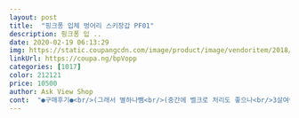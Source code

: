 ```yaml
---
layout: post 
title:  "핑크퐁 입체 벙어리 스키장갑 PF01" 
description: 핑크퐁 입 ..
date: 2020-02-19 06:13:29 
img: https://static.coupangcdn.com/image/product/image/vendoritem/2018/12/24/4113215886/7be316a9-3f25-48e7-92a5-6ceaca18b04b.jpg 
linkUrl: https://coupa.ng/bpVopp 
categories: [1017] 
color: 212121 
price: 10500 
author: Ask View Shop 
cont:  "●구매후기●<br/>(그래서 별하나뺌<br/>(중간에 벨크로 처리도 좋으나<br/>3살여아는.<br/>.<br/> 당연히 너무 커서 그냥 집어넣는거에 의미를 둡니다.<br/>.<br/><br/>3세가 쓰기엔 크고 5세가 쓰기엔 작을듯 해요<br/>4~5세 용이라 구입했는데<br/>4살 만3살<br/>5살 남아 3살 여아 사용할려구 구매했어요<br/>5살 남아 착용해보니까 딱 아기상어 윗 치아까지 손가락이 오더라고요<br/>♡구입이유<br/>♡맘에든점<br/>♡상품은... <br/>.<br/>그냥그냥?<br/>♡아이<br/>♡총평<br/>그것빼면 만족합니다~<br/>그나마 로켓배송상품에 제일 쌌어요<br/>그냥 4세용 내년에는 못쓸수도 있을듯<br/>그냥 일반 방수용장갑과 비슷 해요<br/>그냥 핑크폼값이다~~ㅜㅠ하고 마음편히먹고<br/>그부분은 맘에드네요^^<br/>근데 누가 반품한거 보내신건가<br/>근데 하자 있는 상품을 보내 주셨네요.<br/><br/>근데... <br/>.<br/> 누가 쓴것처럼 좀 누리끼리ㅜㅠ<br/>꼭 누가 쓴거 보낸거처럼 손바닥부분에<br/>꾸정물 노랑임ㅡㅡ;;;;;<br/>나중에 눈썰매탈때 사용할려고 미리 구매했어요<br/>내것만 그런가요?<br/>눈썰매탈 계절에 구매할려면 품절될수도있으니 미리미리 구매했어요<br/>당장 써야해서 그냥써요<br/>딱히 꺄~좋아요 라고는 못말하겠어요ㅎㅎ)<br/>바람 안들어가겠네요^^<br/>벙어리장갑이라 4살 아이 혼자 끼고 벗고 할 수 있어 좋습니다.<br/> 노란색 색깔도 이쁘네요~~<br/>사면 괜찮습니다<br/>사진상에는 그나마 예쁜노랑으로 보이네요;;;;)<br/>손목 부분에 올이 나간 듯한 곳이 두군데나 있고 살짝 때탄 느낌이예요.<br/> 반품하기도 번거롭고 사용하는데에는 큰 문제 없어서 그냥 쓸게요.<br/><br/>손목부분 색상은 누렇지만<br/>손목부분이 시보리처리 되있어서<br/>아기상어라서 산거고 그이상을 기대하긴 어려움<br/>아니면 원래이리 지지한건지<br/>아무튼 핑크퐁 아기상어라서 아이들이 좋아해요<br/>아이를 즐겁게해주네요<br/>오염있어요<br/>왠만한 장갑엔 다 처리되있는거라<br/>이제 날도 추워지고<br/>일단 이미 손목이 조여져있어서 3살 여아 손 집어넣을땐 수월했는데 5살 남아 손 넣을땐 좀 불편했어요<br/>일방 노랑인 삐카츄랑 비교해세요<br/>장갑부분 색상은 밝은 노랑이라<br/>핑크퐁이라 가격은 다른장갑대비 4천원정도 비싸네요<br/>핑크퐁이라 구입;;;<br/>핑크퐁제품은 언제나 엄마를 실망시키고<br/>(그래서 별하나뺌<br/>(중간에 벨크로 처리도 좋으나<br/>3살여아는.<br/>.<br/> 당연히 너무 커서 그냥 집어넣는거에 의미를 둡니다.<br/>.<br/><br/>3세가 쓰기엔 크고 5세가 쓰기엔 작을듯 해요<br/>4~5세 용이라 구입했는데<br/>4살 만3살<br/>5살 남아 3살 여아 사용할려구 구매했어요<br/>5살 남아 착용해보니까 딱 아기상어 윗 치아까지 손가락이 오더라고요<br/>♡구입이유<br/>♡맘에든점<br/>♡상품은... <br/>.<br/>그냥그냥?<br/>♡아이<br/>♡총평<br/>그것빼면 만족합니다~<br/>그나마 로켓배송상품에 제일 쌌어요<br/>그냥 4세용 내년에는 못쓸수도 있을듯<br/>그냥 일반 방수용장갑과 비슷 해요<br/>그냥 핑크폼값이다~~ㅜㅠ하고 마음편히먹고<br/>그부분은 맘에드네요^^<br/>근데 누가 반품한거 보내신건가<br/>근데 하자 있는 상품을 보내 주셨네요.<br/><br/>근데... <br/>.<br/> 누가 쓴것처럼 좀 누리끼리ㅜㅠ<br/>꼭 누가 쓴거 보낸거처럼 손바닥부분에<br/>꾸정물 노랑임ㅡㅡ;;;;;<br/>나중에 눈썰매탈때 사용할려고 미리 구매했어요<br/>내것만 그런가요?<br/>눈썰매탈 계절에 구매할려면 품절될수도있으니 미리미리 구매했어요<br/>당장 써야해서 그냥써요<br/>딱히 꺄~좋아요 라고는 못말하겠어요ㅎㅎ)<br/>바람 안들어가겠네요^^<br/>벙어리장갑이라 4살 아이 혼자 끼고 벗고 할 수 있어 좋습니다.<br/> 노란색 색깔도 이쁘네요~~<br/>사면 괜찮습니다<br/>사진상에는 그나마 예쁜노랑으로 보이네요;;;;)<br/>손목 부분에 올이 나간 듯한 곳이 두군데나 있고 살짝 때탄 느낌이예요.<br/> 반품하기도 번거롭고 사용하는데에는 큰 문제 없어서 그냥 쓸게요.<br/><br/>손목부분 색상은 누렇지만<br/>손목부분이 시보리처리 되있어서<br/>아기상어라서 산거고 그이상을 기대하긴 어려움<br/>아니면 원래이리 지지한건지<br/>아무튼 핑크퐁 아기상어라서 아이들이 좋아해요<br/>아이를 즐겁게해주네요<br/>오염있어요<br/>왠만한 장갑엔 다 처리되있는거라<br/>이제 날도 추워지고<br/>일단 이미 손목이 조여져있어서 3살 여아 손 집어넣을땐 수월했는데 5살 남아 손 넣을땐 좀 불편했어요<br/>일방 노랑인 삐카츄랑 비교해세요<br/>장갑부분 색상은 밝은 노랑이라<br/>핑크퐁이라 가격은 다른장갑대비 4천원정도 비싸네요<br/>핑크퐁이라 구입;;;<br/>핑크퐁제품은 언제나 엄마를 실망시키고<br/>(그래서 별하나뺌<br/>(중간에 벨크로 처리도 좋으나<br/>3살여아는.<br/>.<br/> 당연히 너무 커서 그냥 집어넣는거에 의미를 둡니다.<br/>.<br/><br/>3세가 쓰기엔 크고 5세가 쓰기엔 작을듯 해요<br/>4~5세 용이라 구입했는데<br/>4살 만3살<br/>5살 남아 3살 여아 사용할려구 구매했어요<br/>5살 남아 착용해보니까 딱 아기상어 윗 치아까지 손가락이 오더라고요<br/>♡구입이유<br/>♡맘에든점<br/>♡상품은... <br/>.<br/>그냥그냥?<br/>♡아이<br/>♡총평<br/>그것빼면 만족합니다~<br/>그나마 로켓배송상품에 제일 쌌어요<br/>그냥 4세용 내년에는 못쓸수도 있을듯<br/>그냥 일반 방수용장갑과 비슷 해요<br/>그냥 핑크폼값이다~~ㅜㅠ하고 마음편히먹고<br/>그부분은 맘에드네요^^<br/>근데 누가 반품한거 보내신건가<br/>근데 하자 있는 상품을 보내 주셨네요.<br/><br/>근데... <br/>.<br/> 누가 쓴것처럼 좀 누리끼리ㅜㅠ<br/>꼭 누가 쓴거 보낸거처럼 손바닥부분에<br/>꾸정물 노랑임ㅡㅡ;;;;;<br/>나중에 눈썰매탈때 사용할려고 미리 구매했어요<br/>내것만 그런가요?<br/>눈썰매탈 계절에 구매할려면 품절될수도있으니 미리미리 구매했어요<br/>당장 써야해서 그냥써요<br/>딱히 꺄~좋아요 라고는 못말하겠어요ㅎㅎ)<br/>바람 안들어가겠네요^^<br/>벙어리장갑이라 4살 아이 혼자 끼고 벗고 할 수 있어 좋습니다.<br/> 노란색 색깔도 이쁘네요~~<br/>사면 괜찮습니다<br/>사진상에는 그나마 예쁜노랑으로 보이네요;;;;)<br/>손목 부분에 올이 나간 듯한 곳이 두군데나 있고 살짝 때탄 느낌이예요.<br/> 반품하기도 번거롭고 사용하는데에는 큰 문제 없어서 그냥 쓸게요.<br/><br/>손목부분 색상은 누렇지만<br/>손목부분이 시보리처리 되있어서<br/>아기상어라서 산거고 그이상을 기대하긴 어려움<br/>아니면 원래이리 지지한건지<br/>아무튼 핑크퐁 아기상어라서 아이들이 좋아해요<br/>아이를 즐겁게해주네요<br/>오염있어요<br/>왠만한 장갑엔 다 처리되있는거라<br/>이제 날도 추워지고<br/>일단 이미 손목이 조여져있어서 3살 여아 손 집어넣을땐 수월했는데 5살 남아 손 넣을땐 좀 불편했어요<br/>일방 노랑인 삐카츄랑 비교해세요<br/>장갑부분 색상은 밝은 노랑이라<br/>핑크퐁이라 가격은 다른장갑대비 4천원정도 비싸네요<br/>핑크퐁이라 구입;;;<br/>핑크퐁제품은 언제나 엄마를 실망시키고<br/>(그래서 별하나뺌<br/>(중간에 벨크로 처리도 좋으나<br/>3살여아는.<br/>.<br/> 당연히 너무 커서 그냥 집어넣는거에 의미를 둡니다.<br/>.<br/><br/>3세가 쓰기엔 크고 5세가 쓰기엔 작을듯 해요<br/>4~5세 용이라 구입했는데<br/>4살 만3살<br/>5살 남아 3살 여아 사용할려구 구매했어요<br/>5살 남아 착용해보니까 딱 아기상어 윗 치아까지 손가락이 오더라고요<br/>♡구입이유<br/>♡맘에든점<br/>♡상품은... <br/>.<br/>그냥그냥?<br/>♡아이<br/>♡총평<br/>그것빼면 만족합니다~<br/>그나마 로켓배송상품에 제일 쌌어요<br/>그냥 4세용 내년에는 못쓸수도 있을듯<br/>그냥 일반 방수용장갑과 비슷 해요<br/>그냥 핑크폼값이다~~ㅜㅠ하고 마음편히먹고<br/>그부분은 맘에드네요^^<br/>근데 누가 반품한거 보내신건가<br/>근데 하자 있는 상품을 보내 주셨네요.<br/><br/>근데... <br/>.<br/> 누가 쓴것처럼 좀 누리끼리ㅜㅠ<br/>꼭 누가 쓴거 보낸거처럼 손바닥부분에<br/>꾸정물 노랑임ㅡㅡ;;;;;<br/>나중에 눈썰매탈때 사용할려고 미리 구매했어요<br/>내것만 그런가요?<br/>눈썰매탈 계절에 구매할려면 품절될수도있으니 미리미리 구매했어요<br/>당장 써야해서 그냥써요<br/>딱히 꺄~좋아요 라고는 못말하겠어요ㅎㅎ)<br/>바람 안들어가겠네요^^<br/>벙어리장갑이라 4살 아이 혼자 끼고 벗고 할 수 있어 좋습니다.<br/> 노란색 색깔도 이쁘네요~~<br/>사면 괜찮습니다<br/>사진상에는 그나마 예쁜노랑으로 보이네요;;;;)<br/>손목 부분에 올이 나간 듯한 곳이 두군데나 있고 살짝 때탄 느낌이예요.<br/> 반품하기도 번거롭고 사용하는데에는 큰 문제 없어서 그냥 쓸게요.<br/><br/>손목부분 색상은 누렇지만<br/>손목부분이 시보리처리 되있어서<br/>아기상어라서 산거고 그이상을 기대하긴 어려움<br/>아니면 원래이리 지지한건지<br/>아무튼 핑크퐁 아기상어라서 아이들이 좋아해요<br/>아이를 즐겁게해주네요<br/>오염있어요<br/>왠만한 장갑엔 다 처리되있는거라<br/>이제 날도 추워지고<br/>일단 이미 손목이 조여져있어서 3살 여아 손 집어넣을땐 수월했는데 5살 남아 손 넣을땐 좀 불편했어요<br/>일방 노랑인 삐카츄랑 비교해세요<br/>장갑부분 색상은 밝은 노랑이라<br/>핑크퐁이라 가격은 다른장갑대비 4천원정도 비싸네요<br/>핑크퐁이라 구입;;;<br/>핑크퐁제품은 언제나 엄마를 실망시키고<br/>" 
---
```

